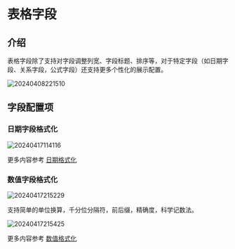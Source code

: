 # 表格字段

## 介绍

表格字段除了支持对字段调整列宽、字段标题、排序等，对于特定字段（如日期字段、关系字段，公式字段）还支持更多个性化的展示配置。

![20240408221510](https://nocobase-docs.oss-cn-beijing.aliyuncs.com/20240408221510.png)

## 字段配置项

### 日期字段格式化

![20240417114116](https://nocobase-docs.oss-cn-beijing.aliyuncs.com/20240417114116.png)

更多内容参考 [日期格式化](/handbook/ui/fields/specific/date-picker)

### 数值字段格式化

![20240417215229](https://nocobase-docs.oss-cn-beijing.aliyuncs.com/20240417215229.png)

支持简单的单位换算，千分位分隔符，前后缀，精确度，科学记数法。

![20240417215425](https://nocobase-docs.oss-cn-beijing.aliyuncs.com/20240417215425.png)

更多内容参考 [数值格式化](/handbook/ui/fields/field-settings/number-format)


